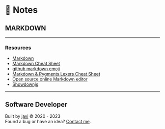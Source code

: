 # :memo: Notes
## MARKDOWN
---
### Resources
- [Markdown](https://daringfireball.net/projects/markdown/)
- [Markdown Cheat Sheet](https://www.markdownguide.org/cheat-sheet/)
- [github markdown emoji](https://gist.github.com/rxaviers/7360908)
- [Markdown & Pygments Lexers Cheat Sheet](https://joedicastro.com/pages/markdown.html)
- [Open source online Markdown editor](https://pandao.github.io/editor.md/en.html)
- [Showdownjs](http://showdownjs.com/)
---
## Software Developer
Built by [javi](https://github.com/javierandres-dev/) :copyright: 2020 - 2023  
Found a bug or have an idea? [Contact me](https://www.linkedin.com/in/javierandres-dev/).
